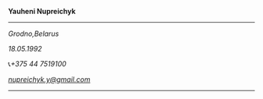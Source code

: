 
**Yauheni Nupreichyk**
___
*Grodno,Belarus*

*18.05.1992*

:telephone_receiver:*+375 44 7519100*

*nupreichyk.y@gmail.com* 
___ 



